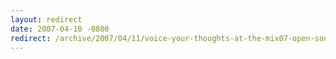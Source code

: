 ```yaml
---
layout: redirect
date: 2007-04-10 -0800
redirect: /archive/2007/04/11/voice-your-thoughts-at-the-mix07-open-source-panel.aspx/
---
```

